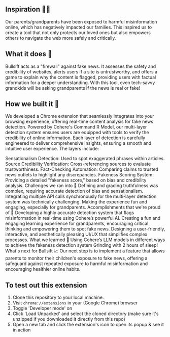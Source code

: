 ## Inspiration 👴🏻
Our parents/grandparents have been exposed to harmful misinformation online, which has negatively impacted our families. This inspired us to create a tool that not only protects our loved ones but also empowers others to navigate the web more safely and critically.

## What it does 🚨
Bullsift acts as a "firewall" against fake news. It assesses the safety and credibility of websites, alerts users if a site is untrustworthy, and offers a game to explain why the content is flagged, providing users with factual information for a deeper understanding. With this tool, even tech-savvy grandkids will be asking grandparents if the news is real or fake!

## How we built it 🔧
We developed a Chrome extension that seamlessly integrates into your browsing experience, offering real-time content analysis for fake news detection. Powered by Cohere's Command R Model, our multi-layer detection system ensures users are equipped with tools to verify the credibility of online information. Each layer of detection is carefully engineered to deliver comprehensive insights, ensuring a smooth and intuitive user experience. The layers include:

Sensationalism Detection: Used to spot exaggerated phrases within articles.
Source Credibility Verification: Cross-referencing sources to evaluate trustworthiness.
Fact-Checking Automation: Comparing claims to trusted news outlets to highlight any discrepancies.
Fakeness Scoring System: Providing a detailed "fakeness score," based on bias and credibility analysis.
Challenges we ran into 🏁
Defining and grading truthfulness was complex, requiring accurate detection of bias and sensationalism.
Integrating multiple API calls synchronously for the multi-layer detection system was technically challenging.
Making the experience fun and engaging, especially for grandparents.
Accomplishments that we're proud of 🌟
Developing a highly accurate detection system that flags misinformation in real-time using Cohere’s powerful AI.
Creating a fun and engaging learning experience for grandparents, encouraging critical thinking and empowering them to spot fake news.
Designing a user-friendly, interactive, and aesthetically pleasing UI/UX that simplifies complex processes.
What we learned 📖
Using Cohere’s LLM models in different ways to achieve the fakeness detection system
Grinding with 2 hours of sleep!
What's next for Bullsift 📈
Our next step is to implement a feature that allows parents to monitor their children's exposure to fake news, offering a safeguard against repeated exposure to harmful misinformation and encouraging healthier online habits.

## To test out this extension

1. Clone this repository to your local machine.
2. Visit `chrome://extensions` in your (Google Chrome) browser
3. Toggle 'Developer mode' on
4. Click 'Load Unpacked' and select the cloned directory (make sure it's unzipped if you downloaded it directly from this repo)
5. Open a new tab and click the extension's icon to open its popup & see it in action
